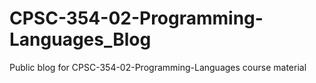 # CPSC-354-02-Programming-Languages_Blog
Public blog for CPSC-354-02-Programming-Languages course material

